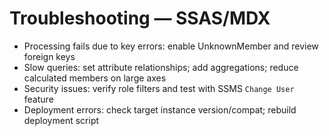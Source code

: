 # Troubleshooting — SSAS/MDX

- Processing fails due to key errors: enable UnknownMember and review foreign keys
- Slow queries: set attribute relationships; add aggregations; reduce calculated members on large axes
- Security issues: verify role filters and test with SSMS `Change User` feature
- Deployment errors: check target instance version/compat; rebuild deployment script
